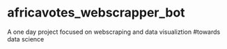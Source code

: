 # africavotes_webscrapper_bot
A one day project focused on webscraping and data visualiztion #towards data science

